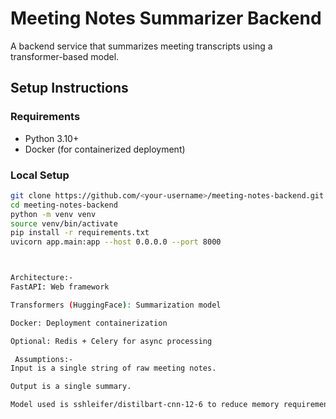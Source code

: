 # Meeting Notes Summarizer Backend

A backend service that summarizes meeting transcripts using a transformer-based model.

## Setup Instructions

### Requirements

- Python 3.10+
- Docker (for containerized deployment)

### Local Setup

```bash
git clone https://github.com/<your-username>/meeting-notes-backend.git
cd meeting-notes-backend
python -m venv venv
source venv/bin/activate
pip install -r requirements.txt
uvicorn app.main:app --host 0.0.0.0 --port 8000



Architecture:-
FastAPI: Web framework

Transformers (HuggingFace): Summarization model

Docker: Deployment containerization

Optional: Redis + Celery for async processing

 Assumptions:-
Input is a single string of raw meeting notes.

Output is a single summary.

Model used is sshleifer/distilbart-cnn-12-6 to reduce memory requirements.
